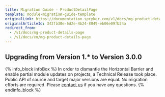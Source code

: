 ```yaml
---
title: Migration Guide - ProductDetailPage
template: module-migration-guide-template
originalLink: https://documentation.spryker.com/v1/docs/mg-product-details-page
originalArticleId: 342fb30e-6d2e-4b24-8049-eb06e09fb24a
redirect_from:
  - /v1/docs/mg-product-details-page
  - /v1/docs/en/mg-product-details-page
---
```


## Upgrading from Version 1.* to Version 3.0.0

{% info_block infoBox %}
In order to dismantle the Horizontal Barrier and enable partial module updates on projects, a Technical Release took place. Public API of source and target major versions are equal. No migration efforts are required. Please [contact us](https://spryker.com/en/support/) if you have any questions.
{% endinfo_block %}
